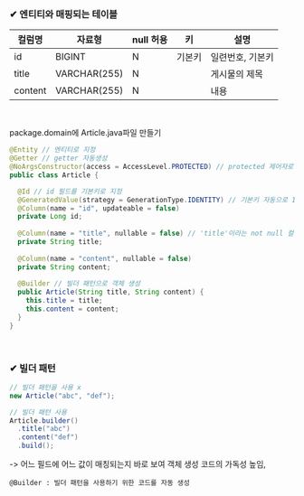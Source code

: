 ### ✔ 엔티티와 매핑되는 테이블

| 컬럼명 | 자료형 | null 허용 | 키 | 설명 |
| ------ | ------ | ------- | -------- | ------------ |
| id | BIGINT | N | 기본키 | 일련번호, 기본키 |
| title | VARCHAR(255) | N |  | 게시물의 제목 |
| content | VARCHAR(255) | N | | 내용 |

<br>

package.domain에 Article.java파일 만들기

```java
@Entity // 엔티티로 지정
@Getter // getter 자동생성
@NoArgsConstructor(access = AccessLevel.PROTECTED) // protected 제어자로 기본 생성자 만들기
public class Article {

  @Id // id 필드를 기본키로 지정
  @GeneratedValue(strategy = GenerationType.IDENTITY) // 기본키 자동으로 1씩 증가
  @Column(name = "id", updateable = false)
  private Long id;
  
  @Column(name = "title", nullable = false) // 'title'이라는 not null 컬럼과 매핑
  private String title;
  
  @Column(name = "content", nullable = false)
  private String content;
  
  @Builder // 빌더 패턴으로 객체 생성
  public Article(String title, String content) {
    this.title = title;
    this.content = content;
  }
}
```

<br> 

### ✔ 빌더 패턴

```java
// 빌더 패턴을 사용 x
new Article("abc", "def");

// 빌더 패턴 사용
Article.builder()
  .title("abc")
  .content("def")
  .build();
```

-> 어느 필드에 어느 값이 매칭되는지 바로 보여 객체 생성 코드의 가독성 높임,

    @Builder : 빌더 패턴을 사용하기 위한 코드를 자동 생성
